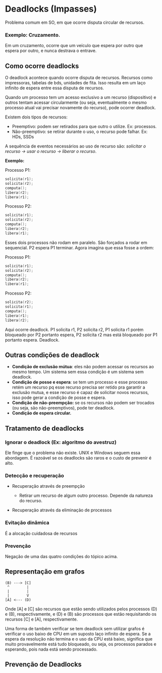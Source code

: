 # Deadlocks (Impasses)

Problema comum em SO, em que ocorre disputa circular de recursos.

### Exemplo: Cruzamento.

Em um cruzamento, ocorre que um veículo que espera por outro que espera por outro, e nunca destrava o entrave.

## Como ocorre deadlocks

O deadlock acontece quando ocorre disputa de recursos. Recursos como impressoras, tabelas de bds, unidades de fita. Isso resulta em um laço infinito de espera entre essa disputa de recursos.

Quando um processo tem um acesso exclusivo a um recurso (dispositivo) e outros tentam acessar circularmente (ou seja, eventualmente o mesmo processo atual vai precisar novamente do recurso), pode ocorrer deadlock.

Existem dois tipos de recursos:

- Preemptivo: podem ser retirados para que outro o utilize. Ex: processos.
- Não-preemptivo: se retirar durante o uso, o recurso pode falhar. Ex: HDs, SSDs

A sequência de eventos necessários ao uso de recurso são: *solicitar o recurso -> usar o recurso -> liberar o recurso*.

**Exemplo:**

Processo P1:

```cpp
solicita(r1);
solicita(r2);
computa();
libera(r2);
libera(r1);
```

Processo P2:

```cpp
solicita(r1);
solicita(r2);
computa();
libera(r2);
libera(r1);
```

Esses dois processos não rodam em paralelo. São forçados a rodar em sequencial. P2 espera P1 terminar. Agora imagina que essa fosse a ordem:

Processo P1:

```cpp
solicita(r1);
solicita(r2);
computa();
libera(r2);
libera(r1);
```

Processo P2:

```cpp
solicita(r2);
solicita(r1);
computa();
libera(r1);
libera(r2);
```

Aqui ocorre deadlock. P1 solicita r1, P2 solicita r2, P1 solicita r1 porém bloqueado por P2 portanto espera, P2 solicita r2 mas está bloqueado por P1 portanto espera. Deadlock.

## Outras condições de deadlock

- **Condição de exclusão mútua**: eles não podem acessar os recursos ao mesmo tempo. Um sistema sem essa condição é um sistema sem deadlock.
- **Condição de posse e espera**: se tem um processo e esse processo retém um recurso pq esse recurso precisa ser retido pra garantir a exclusão mutua, e esse recurso é capaz de solicitar novos recursos, isso pode gerar a condição de posse e espera.
- **Condição de não-preempção:** se os recursos não podem ser trocados (ou seja, são não-preemptivos), pode ter deadlock.
- **Condição de espera circular.**

## Tratamento de deadlocks

### Ignorar o deadlock (Ex: algoritmo do avestruz)

Ele finge que o problema não existe. UNIX e Windows seguem essa abordagem. É razoável se os deadlocks são raros e o custo de prevenir é alto.

### Detecção e recuperação

- Recuperação através de preempção
    - Retirar um recurso de algum outro processo. Depende da natureza do recurso.

- Recuperação através da eliminação de processos

### Evitação dinâmica

É a alocação cuidadosa de recursos

### Prevenção

Negação de uma das quatro condições do tópico acima.

## Representação em grafos

```
(B) ---> [C]
 ^        |
 |        |
 |        V
[A] <--- (D)
```

Onde [A] e [C] são recursos que estão sendo utilizados pelos processos (D) e (B), respectivamente, e (D) e (B) são processos que estão requisitando os recursos [C] e [A], respectivamente.

Uma forma de também verificar se tem deadlock sem utilizar grafos é verificar o uso baixo de CPU em um suposto laço infinito de espera. Se a espera da resolução não termina e o uso da CPU está baixo, significa que muito provavelmente está tudo bloqueado, ou seja, os processos parados e esperando, pois nada está sendo processado.

## Prevenção de Deadlocks
